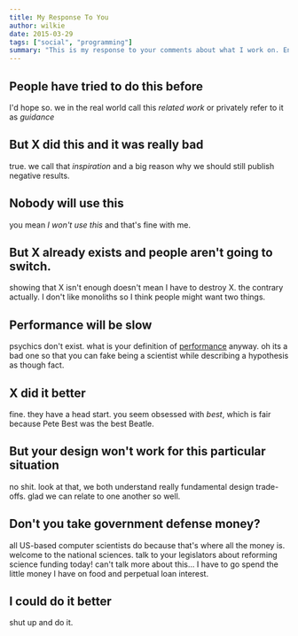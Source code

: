 ```yaml
---
title: My Response To You
author: wilkie
date: 2015-03-29
tags: ["social", "programming"]
summary: "This is my response to your comments about what I work on. Enjoy."
---
```


## People have tried to do this before

I'd hope so. we in the real world call this _related work_ or privately refer to it as _guidance_

## But X did this and it was really bad

true. we call that _inspiration_ and a big reason why we should still publish negative results.

## Nobody will use this

you mean _I won't use this_ and that's fine with me.

## But X already exists and people aren't going to switch.

showing that X isn't enough doesn't mean I have to destroy X. the contrary actually. I don't like monoliths so I think people might want two things.

## Performance will be slow

psychics don't exist. what is your definition of [performance](/posts/kaashoeks-law) anyway. oh its a bad one so that you can fake being a scientist while describing a hypothesis as though fact.

## X did it better

fine. they have a head start. you seem obsessed with _best_, which is fair because Pete Best was the best Beatle.

## But your design won't work for this particular situation

no shit. look at that, we both understand really fundamental design trade-offs. glad we can relate to one another so well.

## Don't you take government defense money?

all US-based computer scientists do because that's where all the money is. welcome to the national sciences. talk to your legislators about reforming science funding today! can't talk more about this... I have to go spend the little money I have on food and perpetual loan interest.

## I could do it better

shut up and do it.
